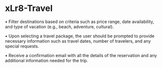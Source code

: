 # xLr8-Travel

•	Filter destinations based on criteria such as price range, date availability, and type of vacation (e.g., beach, adventure, cultural).

•	Upon selecting a travel package, the user should be prompted to provide necessary information such as travel dates, number of travelers, and any special requests.

•	Receive a confirmation email with all the details of the reservation and any additional information needed for the trip.
